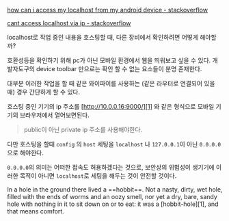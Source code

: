 [how can i access my localhost from my android device - stackoverflow](https://stackoverflow.com/questions/4779963/how-can-i-access-my-localhost-from-my-android-device)

[cant access localhost via ip - stackoverflow](https://stackoverflow.com/questions/38175020/cant-access-localhost-via-ip-address)


localhost로 작업 중인 내용을 호스팅할 때, 다른 장비에서 확인하려면 어떻게 해야할까?

호환성등을 확인하기 위해 pc가 아닌 모바일 환경에서 웹을 띄워보고 싶을 수 있다. 개발자도구의 device toolbar 만으로는 확인 할 수 없는 요소들이 분명 존재한다.

대부분 이러한 작업을 할 때 같은 와이파이를 사용하는 (같은 라우터로 연결되어 있을때) 경우 간단하게 할 수 있다.

호스팅 중인 기기의 ip 주소를 [http://10.0.0.16:9000/][1] 와 같은 형식으로 모바일 기기의 브라우저에서 열어보면된다. 

> public이 아닌 private ip 주소를 사용해야한다. 

다만 호스팅을 할때 `config` 의 `host` 세팅을 `localhost` 나 `127.0.0.1`이 아닌 `0.0.0.0`으로 해야한다. 

`0.0.0.0`의 의미는 어떠한 접속도 허용하겠다는 것으로, 보안상의 위험성이 생기기에 이러한 목적이 아니면 `localhost`로 세팅을 해두는 것이 안전할 것이다.


In a hole in the ground there lived a ==hobbit==. Not a nasty, dirty, wet hole, filled with the ends
of worms and an oozy smell, nor yet a dry, bare, sandy hole with nothing in it to sit down on or to
eat: it was a [hobbit-hole][1], and that means comfort.
